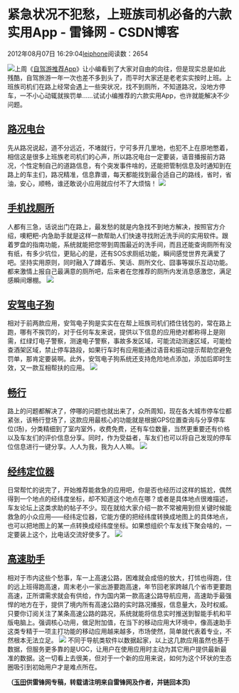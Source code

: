 
# 紧急状况不犯愁，上班族司机必备的六款实用App - 雷锋网 - CSDN博客


2012年08月07日 16:29:04[leiphone](https://me.csdn.net/leiphone)阅读数：2654


![](http://www.leiphone.com/wp-content/uploads/2012/08/driver-150x150.jpg)上周《[自驾游推荐App](http://www.leiphone.com/0730-utlee-zijiayou.html)》让小编看到了大家对自由的向往，但是现实总是如此残酷，自驾旅游一年一次也差不多到头了，而平时大家还是老老实实按时上班。上班族司机们在路上经常会遇上一些突状况，找不到厕所，不知道路况，没地方停车，一不小心动辄就挨罚单……试试小编推荐的六款实用App，也许就能解决不少问题。
## [路况电台](http://itunes.apple.com/cn/app/id513714543?mt=8)
先从路况说起，道不分远近，不堵就行，宁可多开几里地，也犯不上在原地憋着，相信这是很多上班族老司机们的心声，所以路况电台一定要装，语音播报前方路况，个性定制自己的道路信息，有个突发事件啥的，还能把管制信息及时通知到在路上的车主们，路况精准，信息靠谱，每天都能找到最合适自己的路线，省时，省油，安心，顺畅，谁还敢说小应用就应付不了大烦恼！
![](http://www.leiphone.com/wp-content/uploads/2012/08/lukuang.png)
## [手机找厕所](http://itunes.apple.com/cn/app/id465906144?mt=8)
人都有三急，话说出门在路上，最发愁的就是内急找不到地方解决，按照官方介绍，噢粑粑-内急助手就是这样一款帮助人们快速寻找附近洗手间的实用软件。跟着罗盘的指南功能，系统就能把您带到周围最近的洗手间，而且还能查询厕所有没有纸，有多少坑位，更贴心的是，还有SOS求厕纸功能，瞬间感觉世界充满爱了吧。坚持实用原则，同时融入了蹲着乐、笑话、厕所文化、囧事等娱乐互动功能。都来激情上报自己最满意的厕所吧，后来者在您推荐的厕所内发消息感激您，满足感瞬间爆棚。
![](http://www.leiphone.com/wp-content/uploads/2012/08/zhaocesuo.png)
## [安驾电子狗](http://itunes.apple.com/cn/app/id424547650?mt=8)
相对于前两款应用，安驾电子狗是实实在在帮上班族司机们捂住钱包的，常在路上跑，哪有不挨罚的，对于任何车友来说，提供以下信息的应用绝对都称得上是刚需，红绿灯电子警察，测速电子警察，事故多发区域，可能流动测速区域，可能检查酒架区域，禁止停车路段，如果行车时有应用能通过语音和振动提示帮助您避免罚单，那肯定要装啊。此外，安驾电子狗系统还支持危险地点添加，添加后即时生效，又一款互相帮扶的应用。
![](http://www.leiphone.com/wp-content/uploads/2012/08/dianzigou.png)
## [畅行](http://itunes.apple.com/cn/app/id512425819?mt=8)
路上的问题都解决了，停哪的问题也就出来了，众所周知，现在各大城市停车位都紧张，该畅行登场了，这款应用最核心的功能就是根据GPS位置查询与分享停车位(场)，分类精细到了室内室外，收费免费，还有车位数量，当然更重要还有价格以及车友们的评价信息分享。同时，作为受益者，车友们也可以将自己发现的停车位信息进行一键分享。人人为我，我为人人嘛。
![](http://www.leiphone.com/wp-content/uploads/2012/08/changxing.png)
## [经纬定位器](http://itunes.apple.com/cn/app/id463440755?mt=8)
日常帮忙的说完了，开始推荐能救急的应用吧，你是否也经历过这样的尴尬，偶然得到一个地点的经纬度坐标，却不知道这个地点在哪？或者是具体地点很难描述，车友论坛上这类求助的帖子不少。现在就给大家介绍一款不常被用到但关键时候能救急的小众应用——经纬定位器，它能方便的把经纬度转换成地图上的具体地点，也可以把地图上的某一点转换成经纬度坐标。如果想组织个车友线下聚会啥的，一定要装上这个，比电话交流好使多了。
![](http://www.leiphone.com/wp-content/uploads/2012/08/jingweidingweiqi.png)
## [高速助手](http://itunes.apple.com/cn/app/id524941385?mt=8)
相对于市内这些个愁事，车一上高速公路，困难就会成倍的放大，打怵也得跑，住的远上班得跑高速，周末老小一家出游要跑高速，年节回老家跨越几个省市更要跑高速，正所谓需求就会有供给，作为国内第一款高速公路导航应用，高速助手最强悍的地方在于，提供了境内所有高速公路的实时路况播报，信息量大，及时权威。只要你订阅关注了某条高速公路的路况，系统就能将信息实时推送到智能手机和平版电脑上。强调核心功用，做足附加值，在当下的移动应用大环境中，像高速助手这类专精于一项主打功能的移动应用越来越多，市场使然，简单就代表着专业，不然根本无法立足。
![](http://www.leiphone.com/wp-content/uploads/2012/08/gaosuzhushou.png)
不同于导航类软件以数据起家，以上这几款应用虽然也基于数据，但服务更多靠的是UGC，让用户在使用应用时主动为其它用户提供最新最准的数据。这一切看上去很美，但对于一个新的应用来说，如何为这个环状的生态圈吸引到初始用户才是难点所在。

**（****[玉田](http://www.leiphone.com/author/lytivan0)****供****雷锋网****专稿，转载请注明来自雷锋网及作者，并链回本页)**

